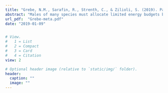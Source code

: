 ```yaml
---
title: "Grebe, N.M., Sarafin, R., Strenth, C., & Zilioli, S. (2019). Pair-bonding, fatherhood, and the role of testosterone: A meta-analytic review. *Neuroscience and Biobehavioral Reviews, 98*, 221-233."
abstract: "Males of many species must allocate limited energy budgets between mating and parenting effort. The Challenge Hypothesis provides a framework for understanding these life-history trade-offs via the disparate roles of testosterone (T) in aggression, sexual behavior, and parenting. It predicts that males pursuing mating opportunities have higher T than males pursuing paternal strategies, and in humans, many studies indeed report that men who are fathers and/or pair-bonded have lower T than childless and/or unpaired men. However, the magnitude of these effects, and the influence of methodological variation on effect sizes, have not been quantitatively assessed. We meta-analyzed 114 effects from 66 published and unpublished studies covering four predictions inspired by the Challenge Hypothesis. We confirm that pair-bonded men have lower T than single men, and fathers have lower T than childless men. Furthermore, men more oriented toward pair-bonding or offspring investment had lower T. We discuss the practical meaningfulness of the effect sizes we estimate in relation to known factors (e.g., aging, geographic population) that influence men’s T concentrations."
url_pdf:  "Grebe-meta.pdf"
date: "2019-01-09"


# View.
#   1 = List
#   2 = Compact
#   3 = Card
#   4 = Citation
view: 2

# Optional header image (relative to `static/img/` folder).
header:
  caption: ""
  image: ""
---
```


